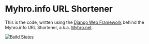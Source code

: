 Myhro.info URL Shortener
========================

This is the code, written using the [Django Web Framework](https://www.djangoproject.com/) behind the Myhro.info URL Shortener, a.k.a. [Myhro.net](http://myhro.net/).

[![Build Status](https://travis-ci.org/myhro/myhronet.svg?branch=master)](https://travis-ci.org/myhro/myhronet)
